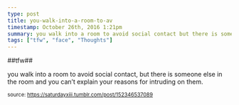 ```yaml
---
type: post
title: you-walk-into-a-room-to-av
timestamp: October 26th, 2016 1:21pm
summary: you walk into a room to avoid social contact but there is someone else in the room and you can’t explain your reasons for intruding on them
tags: ["tfw", "face", "Thoughts"]
---
```

##tfw##
                    
you walk into a room to avoid social contact, but there is someone else in the room and you can’t explain your reasons for intruding on them.

                
                
                
                
                
                
                                
<small>source: https://saturdayxiii.tumblr.com/post/152346537089</small>